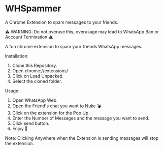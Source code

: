 # WHSpammer
A Chrome Extension to spam messages to your friends.  

⚠️ WARNING: Do not overuse this, overusage may lead to WhatsApp Ban or Account Termination ⚠️

A fun chrome extension to spam your friends WhatsApp messages. 

Installation:
1. Clone this Repository.
2. Open chrome://extensions/
3. Click on Load Unpacked.
4. Select the cloned folder.

Usage:
1. Open WhatsApp Web.
2. Open the Friend's chat you want to Nuke 💣
3. Click on the extension for the Pop Up.
4. Enter the Number of Messages and the message you want to send.
5. Click send button.
6. Enjoy 🎉

Note: 
Clicking Anywhere when the Extension is sending messages will stop the extension.
